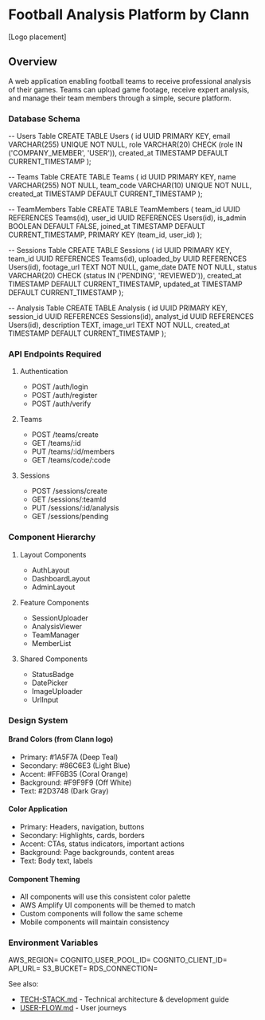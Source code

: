 # Football Analysis Platform by Clann

[Logo placement]

## Overview
A web application enabling football teams to receive professional analysis of their games. Teams can upload game footage, receive expert analysis, and manage their team members through a simple, secure platform.

### Database Schema
-- Users Table
CREATE TABLE Users (
    id UUID PRIMARY KEY,
    email VARCHAR(255) UNIQUE NOT NULL,
    role VARCHAR(20) CHECK (role IN ('COMPANY_MEMBER', 'USER')),
    created_at TIMESTAMP DEFAULT CURRENT_TIMESTAMP
);

-- Teams Table
CREATE TABLE Teams (
    id UUID PRIMARY KEY,
    name VARCHAR(255) NOT NULL,
    team_code VARCHAR(10) UNIQUE NOT NULL,
    created_at TIMESTAMP DEFAULT CURRENT_TIMESTAMP
);

-- TeamMembers Table
CREATE TABLE TeamMembers (
    team_id UUID REFERENCES Teams(id),
    user_id UUID REFERENCES Users(id),
    is_admin BOOLEAN DEFAULT FALSE,
    joined_at TIMESTAMP DEFAULT CURRENT_TIMESTAMP,
    PRIMARY KEY (team_id, user_id)
);

-- Sessions Table
CREATE TABLE Sessions (
    id UUID PRIMARY KEY,
    team_id UUID REFERENCES Teams(id),
    uploaded_by UUID REFERENCES Users(id),
    footage_url TEXT NOT NULL,
    game_date DATE NOT NULL,
    status VARCHAR(20) CHECK (status IN ('PENDING', 'REVIEWED')),
    created_at TIMESTAMP DEFAULT CURRENT_TIMESTAMP,
    updated_at TIMESTAMP DEFAULT CURRENT_TIMESTAMP
);

-- Analysis Table
CREATE TABLE Analysis (
    id UUID PRIMARY KEY,
    session_id UUID REFERENCES Sessions(id),
    analyst_id UUID REFERENCES Users(id),
    description TEXT,
    image_url TEXT NOT NULL,
    created_at TIMESTAMP DEFAULT CURRENT_TIMESTAMP
);

### API Endpoints Required
1. Authentication
   - POST /auth/login
   - POST /auth/register
   - POST /auth/verify

2. Teams
   - POST /teams/create
   - GET /teams/:id
   - PUT /teams/:id/members
   - GET /teams/code/:code

3. Sessions
   - POST /sessions/create
   - GET /sessions/:teamId
   - PUT /sessions/:id/analysis
   - GET /sessions/pending

### Component Hierarchy
1. Layout Components
   - AuthLayout
   - DashboardLayout
   - AdminLayout

2. Feature Components
   - SessionUploader
   - AnalysisViewer
   - TeamManager
   - MemberList

3. Shared Components
   - StatusBadge
   - DatePicker
   - ImageUploader
   - UrlInput

### Design System

#### Brand Colors (from Clann logo)
- Primary: #1A5F7A (Deep Teal)
- Secondary: #86C6E3 (Light Blue)
- Accent: #FF6B35 (Coral Orange)
- Background: #F9F9F9 (Off White)
- Text: #2D3748 (Dark Gray)

#### Color Application
- Primary: Headers, navigation, buttons
- Secondary: Highlights, cards, borders
- Accent: CTAs, status indicators, important actions
- Background: Page backgrounds, content areas
- Text: Body text, labels

#### Component Theming
- All components will use this consistent color palette
- AWS Amplify UI components will be themed to match
- Custom components will follow the same scheme
- Mobile components will maintain consistency

### Environment Variables
AWS_REGION=
COGNITO_USER_POOL_ID=
COGNITO_CLIENT_ID=
API_URL=
S3_BUCKET=
RDS_CONNECTION=

See also:
- [TECH-STACK.md](./TECH-STACK.md) - Technical architecture & development guide
- [USER-FLOW.md](./USER-FLOW.md) - User journeys